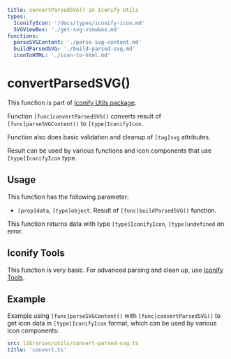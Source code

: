 ```yaml
title: convertParsedSVG() in Iconify Utils
types:
  IconifyIcon: '/docs/types/iconify-icon.md'
  SVGViewBox: './get-svg-viewbox.md'
functions:
  parseSVGContent: './parse-svg-content.md'
  buildParsedSVG: './build-parsed-svg.md'
  iconToHTML: './icon-to-html.md'
```

# convertParsedSVG()

This function is part of [Iconify Utils package](./index.md).

Function `[func]convertParsedSVG()` converts result of `[func]parseSVGContent()` to `[type]IconifyIcon`.

Function also does basic validation and cleanup of `[tag]svg` attributes.

Result can be used by various functions and icon components that use `[type]IconifyIcon` type.

## Usage

This function has the following parameter:

- `[prop]data`, `[type]object`. Result of `[func]buildParsedSVG()` function.

This function returns data with type `[type]IconifyIcon`, `[type]undefined` on error.

## Iconify Tools

This function is very basic. For advanced parsing and clean up, use [Iconify Tools](../tools/index.md).

## Example

Example using `[func]parseSVGContent()` with `[func]convertParsedSVG()` to get icon data in `[type]IconifyIcon` format,
which can be used by various icon components:

```yaml
src: libraries/utils/convert-parsed-svg.ts
title: 'convert.ts'
```
